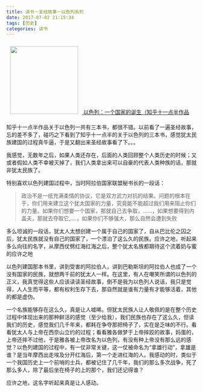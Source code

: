 ```yaml
---
title: 读书－圣经故事－以色列系列
date: 2017-07-02 21:15:34
tags: [历史]
categories: 读书
---
```


<a href="https://book.douban.com/subject/10481065/"><img src="https://img3.doubanio.com/lpic/s25964774.jpg" style="width:180px; margin:10px" class="nofancybox"/>
</a>
<a href="https://read.douban.com/ebook/18869184/?icn=profile-guess">以色列：一个国家的诞生（知乎十一点半作品</a>

知乎十一点半作品关于以色列一共有三本书，都很不错。以前看了一遍圣经故事，忘的差不多了，碰巧之下看到了知乎十一点半的关于以色列的三本书，感觉犹太民族建国的过程真牛逼，于是又翻出来圣经故事看了下。。。

我感觉，无数年之后，如果人类还存在，后面的人类回顾整个人类历史的时候；又或者假如人类不幸被灭掉了，我们人类拿出来可以自豪的代表人类种族的话，那就非犹太民族了。

特别喜欢以色列建国过程中，当时阿拉伯国家联盟秘书长的一段话：

>政治不是一纸充满柔情的协议，它是双方武力对抗的结果。问题的根本在于，你们用来建立这个犹太国家的力量，究竟能不能超过我们用来阻止你们的力量。如果你们想要一个国家，那就自己去争取，......，如果想要得到内盖夫，那就去夺取它,....，如果你们不够强大，那么自然会遭到失败


多么坦诚的一段话，犹太人太想创建一个属于自己的国家了，自从巴比伦之囚之后，犹太民族就没有自己的国家了，一个漂泊了这么久的民族。应许之地，听起来多么向往的名字，从摩西仗劈红海红海之后，整个犹太名族都期待这个流着奶与蜜的应许之地

以色列建国那本书里，讲到受害的阿拉伯人，讲到巴勒斯坦的阿拉伯人也成了一个没有国家的民族，就想两千前的犹太人一样。在这里，有人在嘲笑所谓的以色列的正义，我真觉得这些人应该读读圣经故事，倒不是我为以色列人说话，我只是觉得，人人生而平等，都有权利生存下去，那自然就是谁有力量有才能够活着，其他的都是虚伪。

一个名族能够存在这么久，真是让人嘘唏。但犹太民族人让人敬佩的是在整个历史过程中体现出来的那种鲜活的感觉（至少给我），我们民族也存在了这么久，但读我们的历史，感觉我们几千年来，都耗在争夺那把椅子了，实在是乏味的不行。看看犹太人与上帝在西奈山立约的过程；看看雅各做梦于上帝摔跤的故事，妈蛋的，上帝还摔不过他，于是雅各被上帝改名为以色列，有没有种上帝没有那么远的感觉？以色列建国的过程中，有一仗非常关键，这一仗被命名为“拿雄行动”，拿雄是谁？是当年摩西出走埃及分开红海后，第一个走进红海的人。我感动的时，类似于一个我国历史上一个前哨的士兵，都被记住了几千年，我们的那么多次战争，死了那么多人，除了最后坐在椅子的上的那个，我们还记得谁？


应许之地，这名字听起来真是让人感动。


